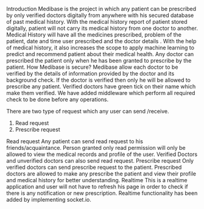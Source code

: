 Introduction
Medibase is the project in which any patient can be prescribed by only verified doctors digitally from anywhere with his secured database of past medical history.
With the medical history report of patient stored digitally, patient will not carry its medical history from one doctor to another. Medical History will have all the medicines prescribed, problem of the patient, date and time user prescribed and the doctor details .
With the help of medical history, it also increases the scope to apply machine learning to predict and recommend patient about their medical health.
Any doctor can prescribed the patient only when he has been granted to prescribe by the patient.
How Medibase is secure?
Medibase allow each doctor to be verified by the details of information provided by the doctor and its background check.
If the doctor is verified then only he will be allowed to prescribe any patient.
Verified doctors have green tick on their name which make them verified.
We have added middleware which perform all required check to be done before any operations.

There are two type of request which any user can send /receive.
1.	Read  request 
2.	Prescribe request 

Read request
Any patient can send read request to his friends/acquaintance. Person granted only read permission will only be allowed to view the medical records and profile of the user.
Verified Doctors and unverified doctors can also send read request.
Prescribe request
Only verified doctors can send prescribe request to the patient. Prescribed doctors are allowed to make any prescribe the patient and view their profile and medical history for better understanding.
Realtime
This is a realtime application and user will not have to refresh his page in order to check if there is any notification or new prescription.
Realtime functionality has been added by implementing socket.io.
